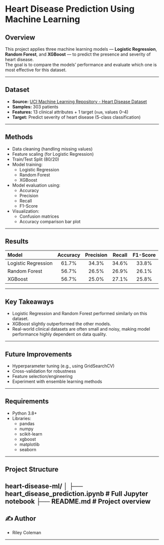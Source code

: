 # Heart Disease Prediction Using Machine Learning

## Overview
This project applies three machine learning models — **Logistic Regression**, **Random Forest**, and **XGBoost** — to predict the presence and severity of heart disease.  
The goal is to compare the models’ performance and evaluate which one is most effective for this dataset.

---

## Dataset
- **Source:** [UCI Machine Learning Repository - Heart Disease Dataset](https://archive.ics.uci.edu/dataset/45/heart+disease)
- **Samples:** 303 patients
- **Features:** 13 clinical attributes + 1 target (`num`, values 0–4)
- **Target:** Predict severity of heart disease (5-class classification)

---

## Methods
- Data cleaning (handling missing values)
- Feature scaling (for Logistic Regression)
- Train/Test Split (80/20)
- Model training:
  - Logistic Regression
  - Random Forest
  - XGBoost
- Model evaluation using:
  - Accuracy
  - Precision
  - Recall
  - F1-Score
- Visualization:
  - Confusion matrices
  - Accuracy comparison bar plot

---

## Results

| Model                | Accuracy | Precision | Recall | F1-Score |
|:---------------------|:--------:|:---------:|:------:|:--------:|
| Logistic Regression  | 61.7%    | 34.3%     | 34.6%  | 33.8%    |
| Random Forest        | 56.7%    | 26.5%     | 26.9%  | 26.1%    |
| XGBoost              | 56.7%    | 25.0%     | 27.1%  | 25.8%    |

---

## Key Takeaways
- Logistic Regression and Random Forest performed similarly on this dataset.
- XGBoost slightly outperformed the other models.
- Real-world clinical datasets are often small and noisy, making model performance highly dependent on data quality.

---

## Future Improvements
- Hyperparameter tuning (e.g., using GridSearchCV)
- Cross-validation for robustness
- Feature selection/engineering
- Experiment with ensemble learning methods

---

## Requirements
- Python 3.8+
- Libraries:
  - pandas
  - numpy
  - scikit-learn
  - xgboost
  - matplotlib
  - seaborn

---

## Project Structure
heart-disease-ml/
│
├── heart_disease_prediction.ipynb   # Full Jupyter notebook
├── README.md                        # Project overview
---

## ✍️ Author
- Riley Coleman  
---
